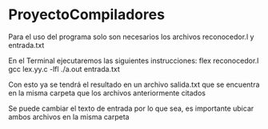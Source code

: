 # ProyectoCompiladores

Para el uso del programa solo son necesarios los archivos reconocedor.l y entrada.txt

En el Terminal ejecutaremos las siguientes instrucciones:
  flex reconocedor.l
  gcc lex.yy.c -lfl
  ./a.out entrada.txt

Con esto ya se tendrá el resultado en un archivo salida.txt que se encuentra en la misma carpeta 
que los archivos anteriormente citados
  
Se puede cambiar el texto de entrada por lo que sea, es importante ubicar ambos archivos en la misma carpeta
